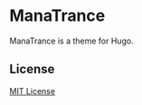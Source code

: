 # ManaTrance

ManaTrance is a theme for Hugo.

## License

[MIT License](http://oswaldoacauan.mit-license.org/)